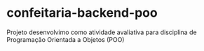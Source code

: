 # confeitaria-backend-poo
Projeto desenvolvimo como atividade avaliativa para disciplina de Programação Orientada a Objetos (POO)
